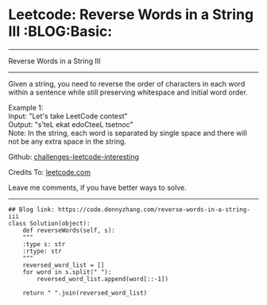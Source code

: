 
# Leetcode: Reverse Words in a String III     :BLOG:Basic:

---

Reverse Words in a String III  

---

Given a string, you need to reverse the order of characters in each word within a sentence while still preserving whitespace and initial word order.  

Example 1:  
Input: "Let's take LeetCode contest"  
Output: "s'teL ekat edoCteeL tsetnoc"  
Note: In the string, each word is separated by single space and there will not be any extra space in the string.  

Github: [challenges-leetcode-interesting](https://github.com/DennyZhang/challenges-leetcode-interesting/tree/master/problems/reverse-words-in-a-string-iii)  

Credits To: [leetcode.com](https://leetcode.com/problems/reverse-words-in-a-string-iii/description/)  

Leave me comments, if you have better ways to solve.  

---

    ## Blog link: https://code.dennyzhang.com/reverse-words-in-a-string-iii
    class Solution(object):
        def reverseWords(self, s):
    	"""
    	:type s: str
    	:rtype: str
    	"""
    	reversed_word_list = []
    	for word in s.split(" "):
    	    reversed_word_list.append(word[::-1])
    
    	return " ".join(reversed_word_list)

